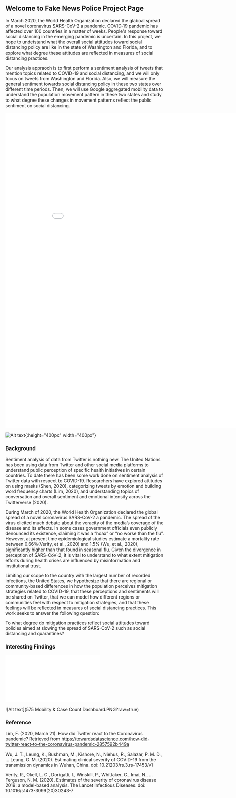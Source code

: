 ## Welcome to Fake News Police Project Page

In March 2020, the World Health Organization declared the glaboal spread of a novel coronavirus SARS-CoV-2 a pandemic. COVID‐19 pandemic has affected over 100 countries in a matter of weeks. People's response toward social distancing in the emerging pandemic is uncertain. In this project, we hope to undetstand what the overall social attitudes toward social distancing policy are like in the state of Washington and Florida, and to explore what degree these attitudes are reflected in measures of social distancing practices. 

Our analysis appraoch is to first perform a sentiment analysis of tweets that mention topics related to COVID-19 and social distancing, and we will only focus on tweets from Washington and Florida. Also, we will measure the general sentiment towards social distancing policy in these two states over different time periods. Then, we will use Google aggregated mobility data to understand the population movement pattern in these two states and study to what degree these changes in movement patterns reflect the public sentiment on social distancing.

<iframe src="LDA_Vis_Mod1.html" width="900" frameborder="0" height = "1000"></iframe>

![Alt text](united-nations-covid-19-response-IKyhoO8giSA-unsplash.jpg){:height="400px" width="400px"}

### Background
Sentiment analysis of data from Twitter is nothing new. The United Nations has been using data from Twitter and other social media platforms to understand public perception of specific health initiatives in certain countries. To date there has been some work done on sentiment analysis of Twitter data with respect to COVID-19. Researchers have explored attitudes on using masks (Shen, 2020), categorizing tweets by emotion and building word frequency charts (Lim, 2020), and understanding topics of conversation and overall sentiment and emotional intensity across the Twitterverse (2020).

During March of 2020, the World Health Organization declared the global spread of a novel coronavirus SARS-CoV-2 a pandemic. The spread of the virus elicited much debate about the veracity of the media’s coverage of the disease and its effects. In some cases government officials even publicly denounced its existence, claiming it was a “hoax” or “no worse than the flu”. However, at present time epidemiological studies estimate a mortality rate between 0.66%(Verity, et al., 2020) and 1.5% (Wu, et al., 2020), significantly higher than that found in seasonal flu. Given the divergence in perception of SARS-CoV-2, it is vital to understand to what extent mitigation efforts during health crises are influenced by misinformation and institutional trust. 

Limiting our scope to the country with the largest number of recorded infections, the United States, we hypothesize that there are regional or community-based differences in how the population perceives mitigation strategies related to COVID-19, that these perceptions and sentiments will be shared on Twitter, that we can model how different regions or communities feel with respect to mitigation strategies, and that these feelings will be reflected in measures of social distancing practices. This work seeks to answer the following question:

To what degree do mitigation practices reflect social attitudes toward policies aimed at slowing the spread of SARS-CoV-2 such as social distancing and quarantines?


### Interesting Findings

![Link](LDA_Vis_Mod1.html)

![Alt text](575 Mobility & Case Count Dashboard.PNG?raw=true)


### Reference

Lim, F. (2020, March 21). How did Twitter react to the Coronavirus pandemic? Retrieved from https://towardsdatascience.com/how-did-twitter-react-to-the-coronavirus-pandemic-2857592b449a


Wu, J. T., Leung, K., Bushman, M., Kishore, N., Niehus, R., Salazar, P. M. D., … Leung, G. M. (2020). Estimating clinical severity of COVID-19 from the transmission dynamics in Wuhan, China. doi: 10.21203/rs.3.rs-17453/v1

Verity, R., Okell, L. C., Dorigatti, I., Winskill, P., Whittaker, C., Imai, N., … Ferguson, N. M. (2020). Estimates of the severity of coronavirus disease 2019: a model-based analysis. The Lancet Infectious Diseases. doi: 10.1016/s1473-3099(20)30243-7




